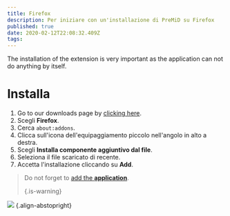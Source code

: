 ```yaml
---
title: Firefox
description: Per iniziare con un'installazione di PreMiD su Firefox
published: true
date: 2020-02-12T22:08:32.409Z
tags:
---
```


The installation of the extension is very important as the application can not do anything by itself.

# Installa
1. Go to our downloads page by [clicking here](https://premid.app/downloads).
2. Scegli **Firefox**.
3. Cerca `about:addons`.
4. Clicca sull'icona dell'equipaggiamento piccolo nell'angolo in alto a destra.
5. Scegli **Installa componente aggiuntivo dal file**.
6. Seleziona il file scaricato di recente.
7. Accetta l'installazione cliccando su **Add**.

> Do not forget to [add the **application**](/install). 
> 
> {.is-warning}

![](https://img.icons8.com/color/2x/firefox.png) {.align-abstopright}